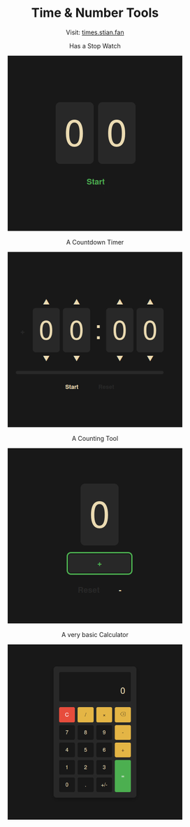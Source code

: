 <h1 align="center">Time & Number Tools</h1>

<p align="center">Visit: <a href="https://times.stian.fan/">times.stian.fan</a>

<p align="center"> Has a Stop Watch
<p align="center">
  <img src="sw.png" alt="Header image">

<p align="center"> A Countdown Timer
<p align="center">
  <img src="ct.png" alt="Header image">

<p align="center"> A Counting Tool
<p align="center">
  <img src="c.png" alt="Header image">

<p align="center"> A very basic Calculator
<p align="center">
  <img src="calc.png" alt="Header image">
